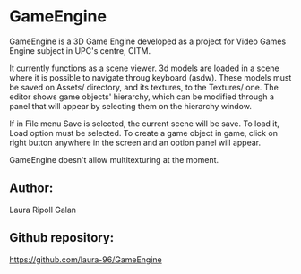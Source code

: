 # GameEngine

GameEngine is a 3D Game Engine developed as a project for Video Games Engine subject in UPC's centre, CITM.

It currently functions as a scene viewer. 3d models are loaded in a scene where it is possible to navigate throug keyboard (asdw). These models must be saved on Assets/ directory, and its textures, to the Textures/ one.
The editor shows game objects' hierarchy, which can be modified through a panel that will appear by selecting them on the hierarchy window.

If in File menu Save is selected, the current scene will be save. To load it, Load option must be selected. To create a game object in game, click on right button anywhere in the screen and an option panel will appear.

GameEngine doesn't allow multitexturing at the moment.

## Author:

Laura Ripoll Galan

## Github repository:

https://github.com/laura-96/GameEngine
